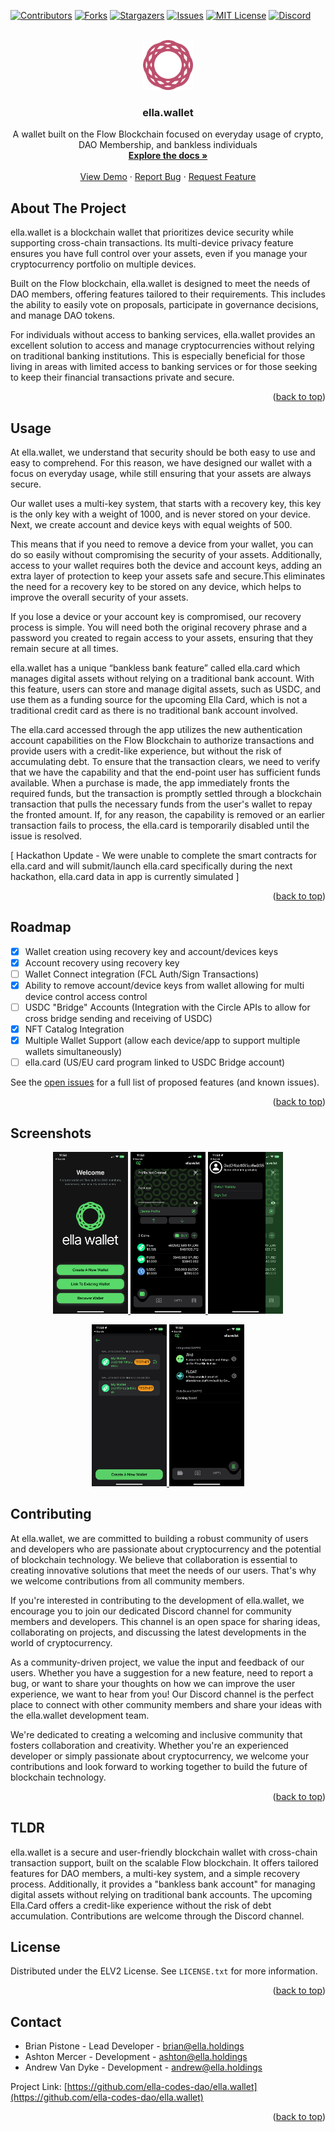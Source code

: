 <!-- Improved compatibility of back to top link: See: https://github.com/othneildrew/Best-README-Template/pull/73 -->

<a name="readme-top"></a>

<!--
*** Thanks for checking out the Best-README-Template. If you have a suggestion
*** that would make this better, please fork the repo and create a pull request
*** or simply open an issue with the tag "enhancement".
*** Don't forget to give the project a star!
*** Thanks again! Now go create something AMAZING! :D
-->

<!-- PROJECT SHIELDS -->
<!--
*** I'm using markdown "reference style" links for readability.
*** Reference links are enclosed in brackets [ ] instead of parentheses ( ).
*** See the bottom of this document for the declaration of the reference variables
*** for contributors-url, forks-url, etc. This is an optional, concise syntax you may use.
*** https://www.markdownguide.org/basic-syntax/#reference-style-links
-->

[![Contributors][contributors-shield]][contributors-url]
[![Forks][forks-shield]][forks-url]
[![Stargazers][stars-shield]][stars-url]
[![Issues][issues-shield]][issues-url]
[![MIT License][license-shield]][license-url]
[![Discord][discord-shield]][discord-url]

<!-- PROJECT LOGO -->
<br />
<div align="center">
  <a href="https://github.com/ella-codes-dao/ella.wallet">
    <img src="images/logo.png" alt="Logo" width="80" height="80">
  </a>

<h3 align="center">ella.wallet</h3>

  <p align="center">
    A wallet built on the Flow Blockchain focused on everyday usage of crypto, DAO Membership, and bankless individuals
    <br />
    <a href="https://github.com/ella-codes-dao/ella.wallet"><strong>Explore the docs »</strong></a>
    <br />
    <br />
    <a href="https://github.com/ella-codes-dao/ella.wallet">View Demo</a>
    ·
    <a href="https://github.com/ella-codes-dao/ella.wallet/issues">Report Bug</a>
    ·
    <a href="https://github.com/ella-codes-dao/ella.wallet/issues">Request Feature</a>
  </p>
</div>

<!-- ABOUT THE PROJECT -->

## About The Project

ella.wallet is a blockchain wallet that prioritizes device security while supporting cross-chain transactions. Its multi-device privacy feature ensures you have full control over your assets, even if you manage your cryptocurrency portfolio on multiple devices.

Built on the Flow blockchain, ella.wallet is designed to meet the needs of DAO members, offering features tailored to their requirements. This includes the ability to easily vote on proposals, participate in governance decisions, and manage DAO tokens.

For individuals without access to banking services, ella.wallet provides an excellent solution to access and manage cryptocurrencies without relying on traditional banking institutions. This is especially beneficial for those living in areas with limited access to banking services or for those seeking to keep their financial transactions private and secure.

<p align="right">(<a href="#readme-top">back to top</a>)</p>

<!-- USAGE EXAMPLES -->

## Usage

At ella.wallet, we understand that security should be both easy to use and easy to comprehend. For this reason, we have designed our wallet with a focus on everyday usage, while still ensuring that your assets are always secure.

Our wallet uses a multi-key system, that starts with a recovery key, this key is the only key with a weight of 1000, and is never stored on your device. Next, we create account and device keys with equal weights of 500.

This means that if you need to remove a device from your wallet, you can do so easily without compromising the security of your assets. Additionally, access to your wallet requires both the device and account keys, adding an extra layer of protection to keep your assets safe and secure.This eliminates the need for a recovery key to be stored on any device, which helps to improve the overall security of your assets.

If you lose a device or your account key is compromised, our recovery process is simple. You will need both the original recovery phrase and a password you created to regain access to your assets, ensuring that they remain secure at all times.

ella.wallet has a unique “bankless bank feature” called ella.card which manages digital assets without relying on a traditional bank account. With this feature, users can store and manage digital assets, such as USDC, and use them as a funding source for the upcoming Ella Card, which is not a traditional credit card as there is no traditional bank account involved.

The ella.card accessed through the app utilizes the new authentication account capabilities on the Flow Blockchain to authorize transactions and provide users with a credit-like experience, but without the risk of accumulating debt. To ensure that the transaction clears, we need to verify that we have the capability and that the end-point user has sufficient funds available. When a purchase is made, the app immediately fronts the required funds, but the transaction is promptly settled through a blockchain transaction that pulls the necessary funds from the user's wallet to repay the fronted amount. If, for any reason, the capability is removed or an earlier transaction fails to process, the ella.card is temporarily disabled until the issue is resolved.

[ Hackathon Update - We were unable to complete the smart contracts for ella.card and will submit/launch ella.card specifically during the next hackathon, ella.card data in app is currently simulated ]

<p align="right">(<a href="#readme-top">back to top</a>)</p>

<!-- ROADMAP -->

## Roadmap

- [x] Wallet creation using recovery key and account/devices keys
- [x] Account recovery using recovery key
- [ ] Wallet Connect integration (FCL Auth/Sign Transactions)
- [x] Ability to remove account/device keys from wallet allowing for multi device control access control
- [ ] USDC "Bridge" Accounts (Integration with the Circle APIs to allow for cross bridge sending and receiving of USDC)
- [x] NFT Catalog Integration
- [x] Multiple Wallet Support (allow each device/app to support multiple wallets simultaneously)
- [ ] ella.card (US/EU card program linked to USDC Bridge account)

See the [open issues](https://github.com/ella-codes-dao/ella.wallet/issues) for a full list of proposed features (and known issues).

<p align="right">(<a href="#readme-top">back to top</a>)</p>

## Screenshots

<p align="middle">
  <a href="https://github.com/ella-codes-dao/ella.wallet">
    <img src="images/1.png" alt="Logo" width="120" height="259">
  </a>

  <a href="https://github.com/ella-codes-dao/ella.wallet">
    <img src="images/2.png" alt="Logo" width="120" height="259">
  </a>

  <a href="https://github.com/ella-codes-dao/ella.wallet">
    <img src="images/3.png" alt="Logo" width="120" height="259">
  </a>
</p>

<p align="middle">
  <a href="https://github.com/ella-codes-dao/ella.wallet">
    <img src="images/4.png" alt="Logo" width="120" height="259">
  </a>

  <a href="https://github.com/ella-codes-dao/ella.wallet">
    <img src="images/5.png" alt="Logo" width="120" height="259">
  </a>
</p>

<!-- CONTRIBUTING -->

## Contributing

At ella.wallet, we are committed to building a robust community of users and developers who are passionate about cryptocurrency and the potential of blockchain technology. We believe that collaboration is essential to creating innovative solutions that meet the needs of our users. That's why we welcome contributions from all community members.

If you're interested in contributing to the development of ella.wallet, we encourage you to join our dedicated Discord channel for community members and developers. This channel is an open space for sharing ideas, collaborating on projects, and discussing the latest developments in the world of cryptocurrency.

As a community-driven project, we value the input and feedback of our users. Whether you have a suggestion for a new feature, need to report a bug, or want to share your thoughts on how we can improve the user experience, we want to hear from you! Our Discord channel is the perfect place to connect with other community members and share your ideas with the ella.wallet development team.

We're dedicated to creating a welcoming and inclusive community that fosters collaboration and creativity. Whether you're an experienced developer or simply passionate about cryptocurrency, we welcome your contributions and look forward to working together to build the future of blockchain technology.

<p align="right">(<a href="#readme-top">back to top</a>)</p>

## TLDR

ella.wallet is a secure and user-friendly blockchain wallet with cross-chain transaction support, built on the scalable Flow blockchain. It offers tailored features for DAO members, a multi-key system, and a simple recovery process. Additionally, it provides a "bankless bank account" for managing digital assets without relying on traditional bank accounts. The upcoming Ella.Card offers a credit-like experience without the risk of debt accumulation. Contributions are welcome through the Discord channel.

<!-- LICENSE -->

## License

Distributed under the ELV2 License. See `LICENSE.txt` for more information.

<p align="right">(<a href="#readme-top">back to top</a>)</p>

<!-- CONTACT -->

## Contact

- Brian Pistone - Lead Developer - brian@ella.holdings
- Ashton Mercer - Development - ashton@ella.holdings
- Andrew Van Dyke - Development - andrew@ella.holdings

Project Link: [https://github.com/ella-codes-dao/ella.wallet](https://github.com/ella-codes-dao/ella.wallet)

<p align="right">(<a href="#readme-top">back to top</a>)</p>

<!-- MARKDOWN LINKS & IMAGES -->
<!-- https://www.markdownguide.org/basic-syntax/#reference-style-links -->

[contributors-shield]: https://img.shields.io/github/contributors/ella-codes-dao/ella.wallet.svg?style=for-the-badge
[contributors-url]: https://github.com/ella-codes-dao/ella.wallet/graphs/contributors
[forks-shield]: https://img.shields.io/github/forks/ella-codes-dao/ella.wallet.svg?style=for-the-badge
[forks-url]: https://github.com/ella-codes-dao/ella.wallet/network/members
[stars-shield]: https://img.shields.io/github/stars/ella-codes-dao/ella.wallet.svg?style=for-the-badge
[stars-url]: https://github.com/ella-codes-dao/ella.wallet/stargazers
[issues-shield]: https://img.shields.io/github/issues/ella-codes-dao/ella.wallet.svg?style=for-the-badge
[issues-url]: https://github.com/ella-codes-dao/ella.wallet/issues
[license-shield]: https://img.shields.io/badge/License-ELv2-blue.svg?style=for-the-badge
[license-url]: https://github.com/ella-codes-dao/ella.wallet/blob/master/LICENSE.txt
[discord-shield]: https://img.shields.io/discord/123456789?style=for-the-badge
[discord-url]: https://linkedin.com/in/linkedin_username
[product-screenshot]: images/screenshot.png
[react.js]: https://img.shields.io/badge/React-20232A?style=for-the-badge&logo=react&logoColor=61DAFB
[react-url]: https://reactjs.org/
[vue.js]: https://img.shields.io/badge/Vue.js-35495E?style=for-the-badge&logo=vuedotjs&logoColor=4FC08D
[vue-url]: https://vuejs.org/
[angular.io]: https://img.shields.io/badge/Angular-DD0031?style=for-the-badge&logo=angular&logoColor=white
[angular-url]: https://angular.io/
[svelte.dev]: https://img.shields.io/badge/Svelte-4A4A55?style=for-the-badge&logo=svelte&logoColor=FF3E00
[svelte-url]: https://svelte.dev/
[laravel.com]: https://img.shields.io/badge/Laravel-FF2D20?style=for-the-badge&logo=laravel&logoColor=white
[laravel-url]: https://laravel.com
[bootstrap.com]: https://img.shields.io/badge/Bootstrap-563D7C?style=for-the-badge&logo=bootstrap&logoColor=white
[bootstrap-url]: https://getbootstrap.com
[jquery.com]: https://img.shields.io/badge/jQuery-0769AD?style=for-the-badge&logo=jquery&logoColor=white
[jquery-url]: https://jquery.com
